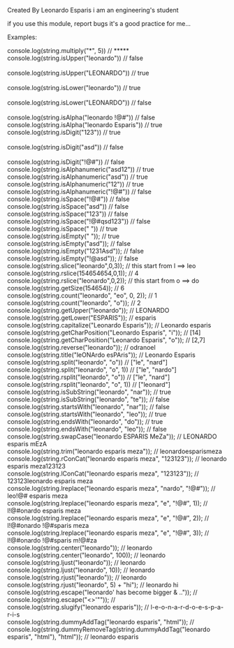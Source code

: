 Created By Leonardo Esparis
i am an engineering's student

if you use this module, report bugs
it's a good practice for me...

Examples:

console.log(string.multiply("*", 5)) // ***** 
<br>
console.log(string.isUpper("leonardo")) // false  
<br>
console.log(string.isUpper("LEONARDO")) // true  
<br>
console.log(string.isLower("leonardo")) // true  
<br>
console.log(string.isLower("LEONARDO")) // false  
<br>
console.log(string.isAlpha("leonardo !@#")) // false 
<br>
console.log(string.isAlpha("leonardo Esparis")) // true 
<br>
console.log(string.isDigit("123")) // true  
<br>
console.log(string.isDigit("asd")) // false  
<br>
console.log(string.isDigit("!@#")) // false 
<br>
console.log(string.isAlphanumeric("asd12")) // true 
<br> 
console.log(string.isAlphanumeric("asd")) // true 
<br>
console.log(string.isAlphanumeric("12")) // true 
<br>
console.log(string.isAlphanumeric("!@#")) // false 
<br>
console.log(string.isSpace("!@#")) // false
<br>
console.log(string.isSpace("asd")) // false 
<br>
console.log(string.isSpace("123")) // false
<br>
console.log(string.isSpace("!@#qsd123")) // false 
<br>
console.log(string.isSpace(" ")) // true
<br>
console.log(string.isEmpty("  ")); // true
<br>
console.log(string.isEmpty("asd")); // false
<br> 
console.log(string.isEmpty("1231Asd")); // false 
<br>
console.log(string.isEmpty("!@asd")); // false
<br>
console.log(string.slice("leonardo",0,3)); // this start from l ==> leo 
<br>
console.log(string.rslice(154654654,0,1)); // 4
<br>
console.log(string.rslice("leonardo",0,2)); // this start from o ==> do
<br>
console.log(string.getSize(154654)); // 6
<br>
console.log(string.count("leonardo", "eo", 0, 2)); // 1
<br>
console.log(string.count("leonardo", "o")); // 2
<br>
console.log(string.getUpper("leonardo")); // LEONARDO
<br>
console.log(string.getLower("ESPARIS")); // esparis
<br>
console.log(string.capitalize("Leonardo Esparis")); // Leonardo esparis 
<br>
console.log(string.getCharPosition("Leonardo Esparis", "i")); // [14]
<br>
console.log(string.getCharPosition("Leonardo Esparis", "o")); // [2,7]
<br>
console.log(string.reverse("leonardo")); // odranoel
<br>
console.log(string.title("leONArdo esPAris")); // Leonardo Esparis
<br>
console.log(string.split("leonardo", "o")) // ["le", "nard"]
<br>
console.log(string.split("leonardo", "o", 1)) // ["le", "nardo"]
<br>
console.log(string.rsplit("leonardo", "o")) // ["le", "nard"]
<br>
console.log(string.rsplit("leonardo", "o", 1)) // ["leonard"]
<br>
console.log(string.isSubString("leonardo", "nar")); // true 
<br>
console.log(string.isSubString("leonardo", "te")); // false 
<br>
console.log(string.startsWith("leonardo", "nar")); // false 
<br>
console.log(string.startsWith("leonardo", "leo")); // true 
<br>
console.log(string.endsWith("leonardo", "do")); // true 
<br>
console.log(string.endsWith("leonardo", "leo")); // false 
<br>
console.log(string.swapCase("leonardo ESPARIS MeZa")); // LEONARDO esparis mEzA 
<br>
console.log(string.trim("leonardo esparis meza")); // leonardoesparismeza
<br>
console.log(string.rConCat("leonardo esparis meza", "123123")); // leonardo esparis meza123123
<br>
console.log(string.lConCat("leonardo esparis meza", "123123")); // 123123leonardo esparis meza 
<br>
console.log(string.lreplace("leonardo esparis meza", "nardo", "!@#")); // leo!@# esparis meza 
<br>
console.log(string.lreplace("leonardo esparis meza", "e", "!@#", 1)); // l!@#onardo esparis meza 
<br>
console.log(string.lreplace("leonardo esparis meza", "e", "!@#", 2)); // l!@#onardo !@#sparis meza 
<br>
console.log(string.lreplace("leonardo esparis meza", "e", "!@#", 3)); // l!@#onardo !@#sparis m!@#za
<br>
console.log(string.center("leonardo")); // leonardo 
<br>
console.log(string.center("leonardo", 100)); //                         leonardo 
<br>
console.log(string.ljust("leonardo")); // leonardo 
<br>
console.log(string.ljust("leonardo", 10)); //                    leonardo 
<br>
console.log(string.rjust("leonardo")); // leonardo 
<br>
console.log(string.rjust("leonardo", 5) + "hi"); // leonardo   hi
<br>
console.log(string.escape("leonardo\' has become bigger & ..")); // <!-- leonardo&#39 has become bigger &gt ...-->
<br>
console.log(string.escape("<>\'\"")); //  <!-- &lt;&amp;&#39;&quot; -->
<br>
console.log(string.slugify("leonardo esparis")); // l-e-o-n-a-r-d-o-e-s-p-a-r-i-s
<br>
console.log(string.dummyAddTag("leonardo esparis", "html")); // <!--<html>leonardo esparis</html> -->
<br>
console.log(string.dummyRemoveTag(string.dummyAddTag("leonardo esparis", "html"), "html")); // leonardo esparis
